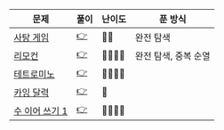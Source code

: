 |문제|풀이|난이도|푼 방식|
|--|--|--|----|
|[사탕 게임](https://www.acmicpc.net/problem/3085)|[👉](./01_사탕게임.py)|🩶🩶|완전 탐색|
|[리모컨](https://www.acmicpc.net/problem/1107)|[👉](./02_리모컨.py)|💛💛💛💛|완전 탐색, 중복 순열|
|[테트로미노](https://www.acmicpc.net/problem/14500)|[👉](./03_테트로미노.py)|💛💛💛💛||
|[카잉 달력](https://www.acmicpc.net/problem/6064)|[👉](./04_카잉달력.py)|🩶||
|[수 이어 쓰기 1](https://www.acmicpc.net/problem/1748)|[👉](./05_수이어쓰기1.py)|🩶🩶🩶🩶||



<br><br><br>
